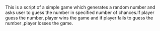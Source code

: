 This is a script of a simple game which generates a random number and asks user to guess the number in specified number of chances.If player guess the number, player wins the game and if player fails to guess the number ,player losses the game. 
